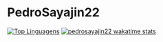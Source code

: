 # PedroSayajin22
[![Top Linguagens](https://github-readme-stats.vercel.app/api/top-langs/?username=pedrosayajin22&layout=compact)](https://github.com/anuraghazra/github-readme-stats)
[![pedrosayajin22 wakatime stats](https://github-readme-stats.vercel.app/api/wakatime?username=pedrosayajin22)](https://github.com/anuraghazra/github-readme-stats)
